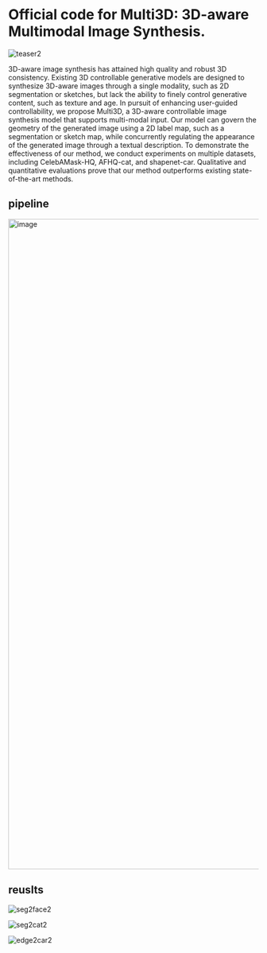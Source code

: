 # Official code for Multi3D: 3D-aware Multimodal Image Synthesis.

![teaser2](https://github.com/Jittor/JGAN/assets/43036573/92cb4e95-0256-4b9a-ab41-ee8413f721e5)

3D-aware image synthesis has attained high quality and robust 3D consistency. Existing 3D controllable generative models are designed to synthesize 3D-aware images through a single modality, such as 2D segmentation or sketches, but lack the ability to finely control generative content, such as texture and age. In pursuit of enhancing user-guided controllability, we propose Multi3D, a 3D-aware controllable image synthesis model that supports multi-modal input. Our model can govern the geometry of the generated image using a 2D label map, such as a segmentation or sketch map, while concurrently regulating the appearance of the generated image through a textual description. To demonstrate the effectiveness of our method, we conduct experiments on multiple datasets, including CelebAMask-HQ, AFHQ-cat, and shapenet-car. Qualitative and quantitative evaluations prove that our method outperforms existing state-of-the-art methods.

## pipeline

<img width="1308" alt="image" src="https://github.com/Jittor/JGAN/assets/43036573/bf975a58-ad2b-4278-8105-f7f76091ee4c">

## reuslts

![seg2face2](https://github.com/Jittor/JGAN/assets/43036573/10b953d5-db61-41b9-b270-45c72a9cc8a9)

![seg2cat2](https://github.com/Jittor/JGAN/assets/43036573/ba4c6911-4f17-4234-a4f7-c98a7cbc12e9)

![edge2car2](https://github.com/Jittor/JGAN/assets/43036573/a51ff843-56a5-4d04-93ab-8dcc44d13ff0)
